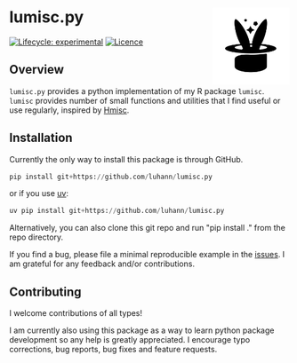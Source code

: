 # lumisc.py <img src='docs/logo.svg' align="right" height="139" />

<!-- badges: start -->

[![Lifecycle: experimental](https://img.shields.io/badge/lifecycle-experimental-orange.svg)](https://www.tidyverse.org/lifecycle/#experimental)
[![Licence](https://img.shields.io/badge/licence-MIT%20+%20file%20LICENSE-green.svg)](https://choosealicense.com/licenses/mit/)
<!-- badges: end -->

## Overview

`lumisc.py` provides a python implementation of my R package `lumisc`. `lumisc` provides number of small functions and utilities that I find useful or use regularly, inspired by [Hmisc](https://github.com/harrelfe/Hmisc).

## Installation

Currently the only way to install this package is through GitHub.

```python
pip install git+https://github.com/luhann/lumisc.py
```

or if you use [uv](https://docs.astral.sh/uv/):

```python
uv pip install git+https://github.com/luhann/lumisc.py
```


Alternatively, you can also clone this git repo and run "pip install ." from the repo directory.

If you find a bug, please file a minimal reproducible example in the
[issues](https://github.com/luhann/lumisc.py/issues). I am grateful for any feedback and/or contributions.

## Contributing

I welcome contributions of all types\!

I am currently also using this package as a way to learn python package development so any help is greatly appreciated. I encourage typo corrections, bug reports, bug fixes and feature
requests.
